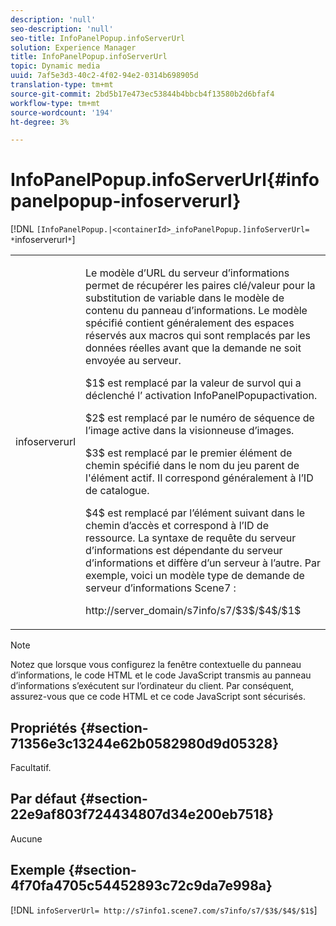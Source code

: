 ```yaml
---
description: 'null'
seo-description: 'null'
seo-title: InfoPanelPopup.infoServerUrl
solution: Experience Manager
title: InfoPanelPopup.infoServerUrl
topic: Dynamic media
uuid: 7af5e3d3-40c2-4f02-94e2-0314b698905d
translation-type: tm+mt
source-git-commit: 2bd5b17e473ec53844b4bbcb4f13580b2d6bfaf4
workflow-type: tm+mt
source-wordcount: '194'
ht-degree: 3%

---
```



# InfoPanelPopup.infoServerUrl{#infopanelpopup-infoserverurl}

[!DNL `[InfoPanelPopup.|<containerId>_infoPanelPopup.]infoServerUrl= *`infoserverurl`*`]

<table id="table_9A6258D9B0DA4A29AA8A6C9BBCFE3662"> 
 <tbody> 
  <tr> 
   <td> <p> <span class="codeph"><span class="varname"> infoserverurl</span></span> </p> </td> 
   <td> <p>Le modèle d’URL du serveur d’informations permet de récupérer les paires clé/valeur pour la substitution de variable dans le modèle de contenu du panneau d’informations. Le modèle spécifié contient généralement des espaces réservés aux macros qui sont remplacés par les données réelles avant que la demande ne soit envoyée au serveur. </p> <p><span class="codeph"> $1$</span> est remplacé par la valeur de survol qui a déclenché l’ <span class="codeph"> </span> activation InfoPanelPopupactivation. </p> <p><span class="codeph"> $2$</span> est remplacé par le numéro de séquence de l’image active dans la visionneuse d’images. </p> <p><span class="codeph"> $3$</span> est remplacé par le premier élément de chemin spécifié dans le nom du jeu parent de l'élément actif. Il correspond généralement à l’ID de catalogue. </p> <p><span class="codeph"> $4$</span> est remplacé par l’élément suivant dans le chemin d’accès et correspond à l’ID de ressource. La syntaxe de requête du serveur d’informations est dépendante du serveur d’informations et diffère d’un serveur à l’autre. Par exemple, voici un modèle type de demande de serveur d’informations Scene7 : </p> <p><span class="codeph"> http://server_domain/s7info/s7/$3$/$4$/$1$</span> </p> </td> 
  </tr> 
 </tbody> 
</table>

>[!NOTE]
>
>Notez que lorsque vous configurez la fenêtre contextuelle du panneau d’informations, le code HTML et le code JavaScript transmis au panneau d’informations s’exécutent sur l’ordinateur du client. Par conséquent, assurez-vous que ce code HTML et ce code JavaScript sont sécurisés.

## Propriétés {#section-71356e3c13244e62b0582980d9d05328}

Facultatif.

## Par défaut {#section-22e9af803f724434807d34e200eb7518}

Aucune

## Exemple {#section-4f70fa4705c54452893c72c9da7e998a}

[!DNL `infoServerUrl= http://s7info1.scene7.com/s7info/s7/$3$/$4$/$1$`]
